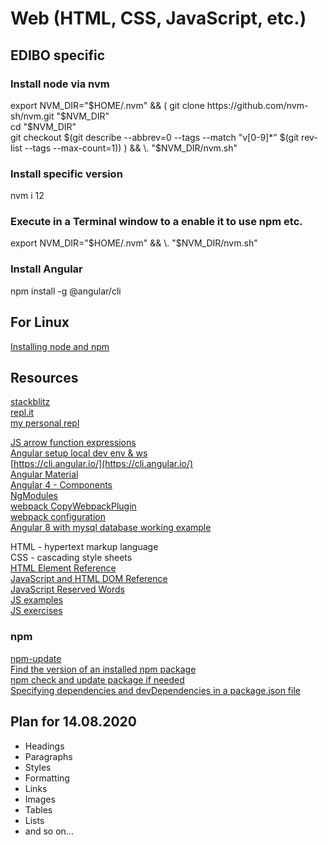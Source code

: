# Web (HTML, CSS, JavaScript, etc.)
## EDIBO specific
### Install node via nvm
export NVM_DIR="$HOME/.nvm" && (  
git clone https://github.com/nvm-sh/nvm.git "$NVM_DIR"  
cd "$NVM_DIR"  
git checkout $(git describe --abbrev=0 --tags --match "v[0-9]*" $(git rev-list --tags --max-count=1))  
) && \. "$NVM_DIR/nvm.sh"  

### Install specific version
nvm i 12

### Execute in a Terminal window to a enable it to use npm etc.
export NVM_DIR="$HOME/.nvm" && \. "$NVM_DIR/nvm.sh"

### Install Angular
npm install -g @angular/cli

## For Linux
[Installing node and npm](https://github.com/nodesource/distributions/blob/master/README.md)  

## Resources

[stackblitz](https://stackblitz.com/)  
[repl.it](https://repl.it/)  
[my personal repl](https://repl.it/@makgar/)  

[JS arrow function expressions](https://developer.mozilla.org/en-US/docs/Web/JavaScript/Reference/Functions/Arrow_functions)  
[Angular setup local dev env & ws](https://angular.io/guide/setup-local)  
[https://cli.angular.io/](https://cli.angular.io/)  
[Angular Material](https://material.angular.io/)  
[Angular 4 - Components](https://www.tutorialspoint.com/angular4/angular4_components.htm)  
[NgModules](https://angular.io/guide/ngmodules)  
[webpack CopyWebpackPlugin](https://webpack.js.org/plugins/copy-webpack-plugin/)  
[webpack configuration](https://webpack.js.org/configuration/)  
[Angular 8 with mysql database working example](https://therichpost.com/angular-8-with-mysql-database-working-example/)  

HTML - hypertext markup language  
CSS - cascading style sheets  
[HTML Element Reference](https://www.w3schools.com/tags/default.asp)  
[JavaScript and HTML DOM Reference](https://www.w3schools.com/jsref/default.asp)  
[JavaScript Reserved Words](https://www.w3schools.com/js/js_reserved.asp)  
[JS examples](https://www.w3schools.com/js/js_examples.asp)  
[JS exercises](https://www.w3schools.com/js/exercise_js.asp?filename=exercise_js_variables1)  

### npm
[npm-update](https://docs.npmjs.com/cli/update)  
[Find the version of an installed npm package](https://stackoverflow.com/questions/10972176/find-the-version-of-an-installed-npm-package)  
[npm check and update package if needed](https://stackoverflow.com/questions/16525430/npm-check-and-update-package-if-needed)  
[Specifying dependencies and devDependencies in a package.json file](https://docs.npmjs.com/specifying-dependencies-and-devdependencies-in-a-package-json-file)  

## Plan for 14.08.2020
- Headings
- Paragraphs
- Styles
- Formatting
- Links
- Images
- Tables
- Lists
- and so on...
